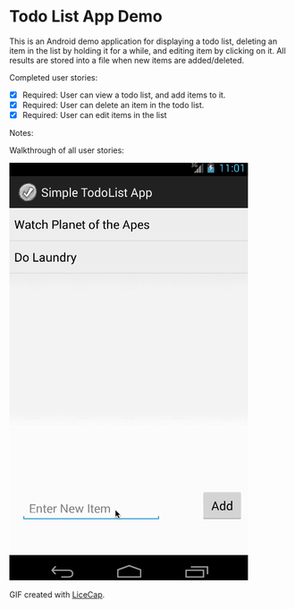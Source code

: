 # Todo List App Demo

This is an Android demo application for displaying a todo list, deleting an item in the list by holding it for a while, and editing item by clicking on it.
All results are stored into a file when new items are added/deleted.

Completed user stories:

 * [x] Required: User can view a todo list, and add items to it.
 * [x] Required: User can delete an item in the todo list.
 * [x] Required: User can edit items in the list
 
Notes:

Walkthrough of all user stories:

![Video Walkthrough](todo.gif)

GIF created with [LiceCap](http://www.cockos.com/licecap/).